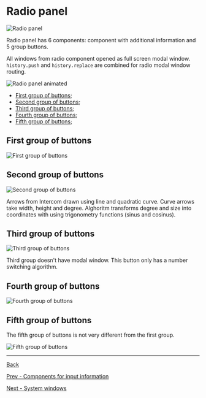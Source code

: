 # Radio panel

![Radio panel](img/radio-panel.png)

Radio panel has 6 components: component with additional information and 5 group buttons.

All windows from radio component opened as full screen modal window. `history.push` and `history.replace` are combined for radio modal window routing.

![Radio panel animated](img/radio-panel-animated.gif)

- [First group of buttons](#First-group-of-buttons); 
- [Second group of buttons](#Second-group-of-buttons); 
- [Third group of buttons](#Third-group-of-buttons); 
- [Fourth group of buttons](#Fourth-group-of-buttons); 
- [Fifth group of buttons](#Fifth-group-of-buttons); 

## First group of buttons

![First group of buttons](img/first-group-of-buttons.gif)

## Second group of buttons

![Second group of buttons](img/second-group-of-buttons.gif)

Arrows from Intercom drawn using line and quadratic curve. Curve arrows take width, height and degree. Alghoritm transforms degree and size into coordinates with using trigonometry functions (sinus and cosinus).

## Third group of buttons

![Third group of buttons](img/third-group-of-buttons.gif)

Third group doesn't have modal window. This button only has a number switching algorithm.

## Fourth group of buttons

![Fourth group of buttons](img/fourth-group-of-buttons.gif)

## Fifth group of buttons

The fifth group of buttons is not very different from the first group.

![Fifth group of buttons](img/fifth-group-of-buttons.png)

<hr>

[Back](https://github.com/tppd67421/GTN-750Xi)

[Prev - Components for input information](../input-components/README.md)

[Next - System windows](../system-windows/README.md)
